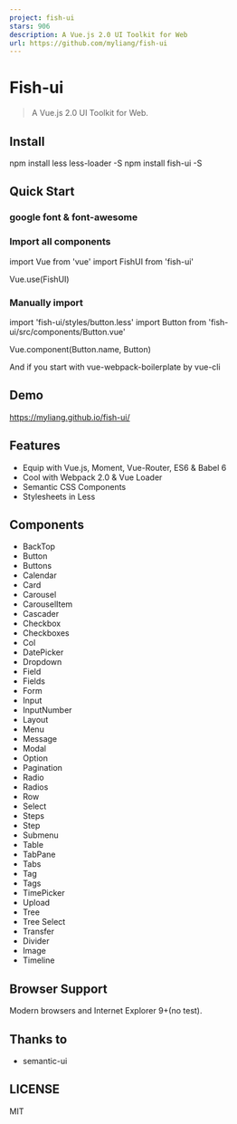 ```yaml
---
project: fish-ui
stars: 906
description: A Vue.js 2.0 UI Toolkit for Web
url: https://github.com/myliang/fish-ui
---
```


Fish-ui
=======

> A Vue.js 2.0 UI Toolkit for Web.

Install
-------

npm install less less-loader -S
npm install fish-ui -S

Quick Start
-----------

### google font & font-awesome

<link rel\="stylesheet" href\="https://cdn.bootcss.com/font-awesome/4.7.0/css/font-awesome.css"/>
<link rel\="stylesheet" href\="https://fonts.proxy.ustclug.org/css?family=Lato:400,700,400italic,700italic&subset=latin"/>

### Import all components

import Vue from 'vue'
import FishUI from 'fish-ui'

Vue.use(FishUI)

### Manually import

import 'fish-ui/styles/button.less'
import Button from 'fish-ui/src/components/Button.vue'

Vue.component(Button.name, Button)

And if you start with vue-webpack-boilerplate by vue-cli

Demo
----

https://myliang.github.io/fish-ui/

Features
--------

-   Equip with Vue.js, Moment, Vue-Router, ES6 & Babel 6
-   Cool with Webpack 2.0 & Vue Loader
-   Semantic CSS Components
-   Stylesheets in Less

Components
----------

-   BackTop
-   Button
-   Buttons
-   Calendar
-   Card
-   Carousel
-   CarouselItem
-   Cascader
-   Checkbox
-   Checkboxes
-   Col
-   DatePicker
-   Dropdown
-   Field
-   Fields
-   Form
-   Input
-   InputNumber
-   Layout
-   Menu
-   Message
-   Modal
-   Option
-   Pagination
-   Radio
-   Radios
-   Row
-   Select
-   Steps
-   Step
-   Submenu
-   Table
-   TabPane
-   Tabs
-   Tag
-   Tags
-   TimePicker
-   Upload
-   Tree
-   Tree Select
-   Transfer
-   Divider
-   Image
-   Timeline

Browser Support
---------------

Modern browsers and Internet Explorer 9+(no test).

Thanks to
---------

-   semantic-ui

LICENSE
-------

MIT

